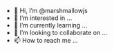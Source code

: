 - 👋 Hi, I’m @marshmallowjs
- 👀 I’m interested in ...
- 🌱 I’m currently learning ...
- 💞️ I’m looking to collaborate on ...
- 📫 How to reach me ...

<!---
marshmallowjs/marshmallowjs is a ✨ special ✨ repository because its `README.md` (this file) appears on your GitHub profile.
You can click the Preview link to take a look at your changes.
--->
